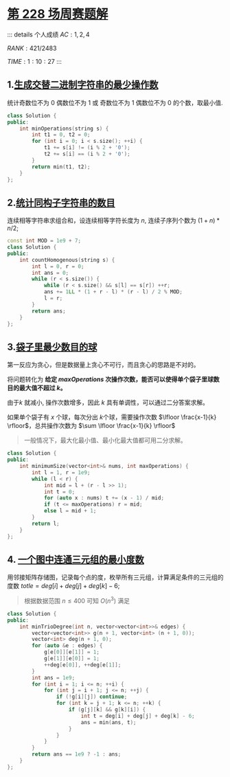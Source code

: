 # [第 228 场周赛题解](https://leetcode-cn.com/contest/weekly-contest-228/)

::: details 个人成绩
$AC: 1,2,4$

$RANK: 421 / 2483$

$TIME:  1:10:27$
:::

## 1.[生成交替二进制字符串的最少操作数](https://leetcode-cn.com/problems/minimum-changes-to-make-alternating-binary-string/)

统计奇数位不为 $0$ 偶数位不为 $1$ 或 奇数位不为 $1$ 偶数位不为 $0$ 的个数，取最小值.

```cpp
class Solution {
public:
    int minOperations(string s) {
        int t1 = 0, t2 = 0;
        for (int i = 0; i < s.size(); ++i) {
            t1 += s[i] != (i % 2 + '0');
            t2 += s[i] == (i % 2 + '0');
        }
        return min(t1, t2);
    }
};
```

## 2.[统计同构子字符串的数目](https://leetcode-cn.com/problems/count-number-of-homogenous-substrings/)

连续相等字符串求组合和，设连续相等字符长度为 $n$, 连续子序列个数为 $(1+n)*n/2$;

```cpp
const int MOD = 1e9 + 7;
class Solution {
public:
    int countHomogenous(string s) {
        int l = 0, r = 0;
        int ans = 0;
        while (r < s.size()) {
            while (r < s.size() && s[l] == s[r]) ++r;
            ans += 1LL * (1 + r - l) * (r - l) / 2 % MOD;
            l = r;
        }
        return ans;
    }
};
```

## 3.[袋子里最少数目的球](https://leetcode-cn.com/problems/minimum-limit-of-balls-in-a-bag/)

第一反应为贪心，但是数据量上贪心不可行，而且贪心的思路是不对的。

将问题转化为 **给定 $\textit{maxOperations}$ 次操作次数，能否可以使得单个袋子里球数目的最大值不超过 $k$。**

由于$k$ 就减小, 操作次数增多，因此 $k$ 具有单调性，可以通过二分答案求解。

如果单个袋子有 $x$ 个球，每次分出 $k$个球，需要操作次数 $\lfloor \frac{x-1}{k} \rfloor$，总共操作次数为 $\sum \lfloor \frac{x-1}{k} \rfloor$

> 一般情况下，最大化最小值、最小化最大值都可用二分求解。

```cpp
class Solution {
public:
    int minimumSize(vector<int>& nums, int maxOperations) {
        int l = 1, r = 1e9;
        while (l < r) {
            int mid = l + (r - l >> 1);
            int t = 0;
            for (auto x : nums) t += (x - 1) / mid;
            if (t <= maxOperations) r = mid;
            else l = mid + 1;
        }
        return l;
    }
};
```

## 4. [一个图中连通三元组的最小度数](https://leetcode-cn.com/problems/minimum-degree-of-a-connected-trio-in-a-graph/)

用邻接矩阵存储图，记录每个点的度，枚举所有三元组，计算满足条件的三元组的度数 $totle = deg[i] + deg[j] + deg[k] - 6$;

> 根据数据范围 $n≤400$ 可知 $O(n^3)$ 满足

```cpp
class Solution {
public:
    int minTrioDegree(int n, vector<vector<int>>& edges) {
        vector<vector<int>> g(n + 1, vector<int> (n + 1, 0));
        vector<int> deg(n + 1, 0);
        for (auto &e : edges) {
            g[e[0]][e[1]] = 1;
            g[e[1]][e[0]] = 1;
            ++deg[e[0]], ++deg[e[1]];
        }
        int ans = 1e9;
        for (int i = 1; i <= n; ++i) {
            for (int j = i + 1; j <= n; ++j) {
                if (!g[i][j]) continue;
                for (int k = j + 1; k <= n; ++k) {
                    if (g[j][k] && g[k][i]) {
                        int t = deg[i] + deg[j] + deg[k] - 6;
                        ans = min(ans, t);
                    }
                }
            }
        }
        return ans == 1e9 ? -1 : ans;
    }
};
```

